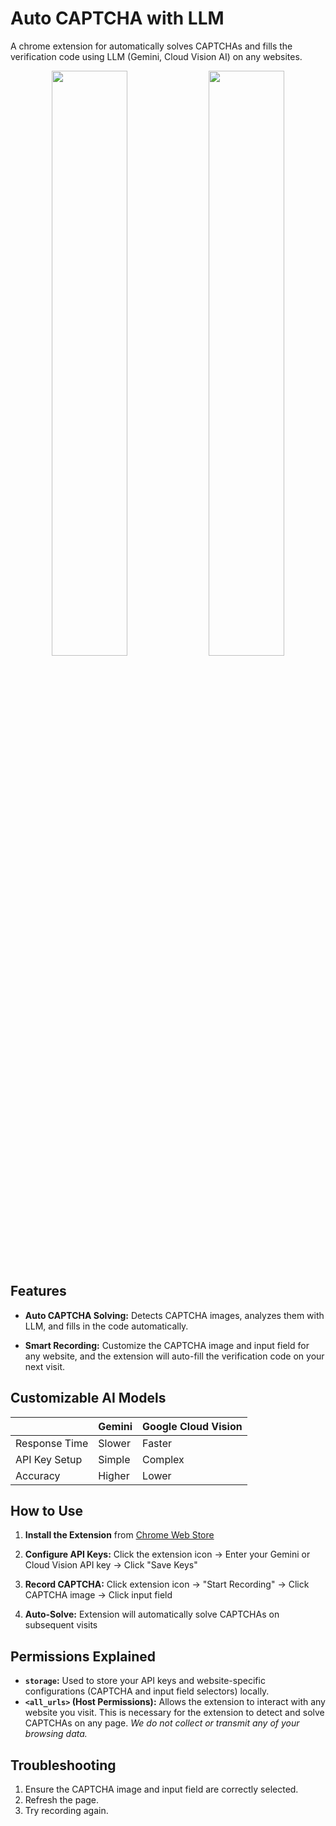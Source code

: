 # Auto CAPTCHA with LLM

A chrome extension for automatically solves CAPTCHAs and fills the verification code using LLM (Gemini, Cloud Vision AI) on any websites.

<p align="center">
  <img src="https://github.com/user-attachments/assets/494a2ccd-13e9-479d-8cfd-ec4822fe5f96" width="49%">
  <img src="https://github.com/user-attachments/assets/dde6527e-9c52-4b05-85b3-651ca97b29a7" width="49%">
</p>


## Features

*   **Auto CAPTCHA Solving:** Detects CAPTCHA images, analyzes them with LLM, and fills in the code automatically.

*   **Smart Recording:** Customize the CAPTCHA image and input field for any website, and the extension will auto-fill the verification code on your next visit.

## Customizable AI Models

|               | Gemini                              | Google Cloud Vision               |
|----------------------|-------------------------------------|------------------------------------|
| Response Time        | Slower    | Faster      |
| API Key Setup        | Simple  | Complex   |
| Accuracy             | Higher    | Lower       |

## How to Use

1.  **Install the Extension** from [Chrome Web Store](https://chromewebstore.google.com/detail/auto-captcha-with-llm/opmhaocokfchpadepjolomhlgeopjdgo)

2.  **Configure API Keys:** Click the extension icon → Enter your Gemini or Cloud Vision API key → Click "Save Keys"

3.  **Record CAPTCHA:** Click extension icon → "Start Recording" → Click CAPTCHA image → Click input field

4.  **Auto-Solve:** Extension will automatically solve CAPTCHAs on subsequent visits

## Permissions Explained

*   **`storage`:** Used to store your API keys and website-specific configurations (CAPTCHA and input field selectors) locally.
*   **`<all_urls>` (Host Permissions):** Allows the extension to interact with any website you visit. This is necessary for the extension to detect and solve CAPTCHAs on any page. *We do not collect or transmit any of your browsing data.*

## Troubleshooting
1. Ensure the CAPTCHA image and input field are correctly selected.
2. Refresh the page.
3. Try recording again.
